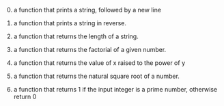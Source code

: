 0. a function that prints a string, followed by a new line

1. a function that prints a string in reverse.

2. a function that returns the length of a string.

3. a function that returns the factorial of a given number.

4. a function that returns the value of x raised to the power of y

5.  a function that returns the natural square root of a number.

6. a function that returns 1 if the input integer is a prime number, otherwise return 0
